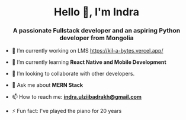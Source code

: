 <h1 align="center">Hello 👋, I'm Indra</h1>
<h3 align="center">A passionate Fullstack developer and an aspiring Python developer from Mongolia</h3>

- 🔭 I’m currently working on LMS https://kil-a-bytes.vercel.app/

- 🌱 I’m currently learning **React Native and Mobile Development**

- 👯 I’m looking to collaborate with other developers.

- 💬 Ask me about **MERN Stack**

- 📫 How to reach me: **indra.ulziibadrakh@gmail.com**
 
- ⚡ Fun fact: I've played the piano for 20 years
